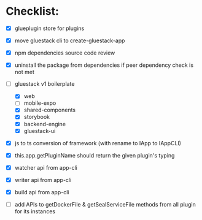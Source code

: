 # Checklist:

- [x] glueplugin store for plugins
- [x] move gluestack cli to create-gluestack-app
- [x] npm dependencies source code review
- [x] uninstall the package from dependencies if peer dependency check is not met
- [ ] gluestack v1 boilerplate
  - [x] web
  - [ ] mobile-expo
  - [x] shared-components
  - [x] storybook
  - [x] backend-engine
  - [x] gluestack-ui
- [x] js to ts conversion of framework (with rename to IApp to IAppCLI)
- [x] this.app.getPluginName should return the given plugin's typing
- [x] watcher api from app-cli
- [x] writer api from app-cli
- [x] build api from app-cli
- [ ] add APIs to getDockerFile & getSealServiceFile methods from all plugin for its instances

